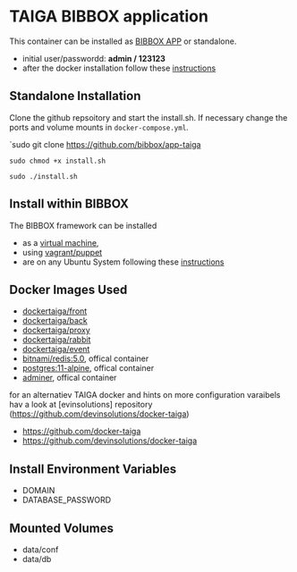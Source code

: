 # TAIGA BIBBOX application

This container can be installed as [BIBBOX APP](http://bibbox.readthedocs.io/en/latest/admin-documentation/ "BIBBOX App Store") or standalone. 

* initial user/passwordd: **admin / 123123**
* after the docker installation follow these [instructions](https://github.com/bibbox/app-taiga/blob/master/INSTALL-APP.md)

## Standalone Installation

Clone the github repsoitory and start the install.sh. If necessary change the ports and volume mounts in `docker-compose.yml`.  

`sudo git clone https://github.com/bibbox/app-taiga

`sudo chmod +x install.sh`

`sudo ./install.sh`


## Install within BIBBOX

The BIBBOX framework can be installed 
* as a [virtual machine](http://bibbox.bbmri-eric.eu/resources/machine/), 
* using [vagrant/puppet](http://bibbox.readthedocs.io/en/latest/installation-vagrant/) 
* are on any Ubuntu System following these [instructions](http://bibbox.readthedocs.io/en/latest/installation-source/)  


## Docker Images Used
* [dockertaiga/front](https://hub.docker.com/r/dockertaiga/front) 
* [dockertaiga/back](https://hub.docker.com/r/dockertaiga/back) 
* [dockertaiga/proxy](https://hub.docker.com/r/dockertaiga/proxy) 
* [dockertaiga/rabbit](https://hub.docker.com/r/dockertaiga/rabbit) 
* [dockertaiga/event](https://hub.docker.com/r/dockertaiga/event) 
* [bitnami/redis:5.0](https://hub.docker.com/r/bitnami/redis), offical container
* [postgres:11-alpine](https://hub.docker.com/_/postgres), offical container
* [adminer](https://hub.docker.com/_/adminer), offical container

for an alternatiev TAIGA docker and hints on more configuration varaibels  hav a look at [evinsolutions] repository (https://github.com/devinsolutions/docker-taiga) 

* https://github.com/docker-taiga
* https://github.com/devinsolutions/docker-taiga


## Install Environment Variables

* DOMAIN
* DATABASE_PASSWORD

## Mounted Volumes

* data/conf
* data/db

